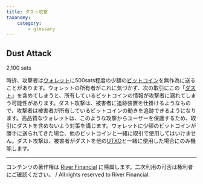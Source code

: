 ```yaml
---
title: ダスト攻撃
taxonomy:
    category:
        - glossary
---
```


## Dust Attack
2,100 sats

時折、攻撃者は[ウォレット](https://lostinbitcoin.sakuraweb.com/glossary/wallet-2/)に500sats程度の少額の[ビットコイン](https://lostinbitcoin.sakuraweb.com/glossary/bitcoin/)を無作為に送ることがあります。ウォレットの所有者がこれに気づかず、次の取引にこの「[ダスト](https://lostinbitcoin.sakuraweb.com/glossary/dust/)」を含めてしまうと、所有しているビットコインの情報が攻撃者に漏れてしまう可能性があります。ダスト攻撃は、被害者に追跡装置を仕掛けるようなもので、攻撃者は被害者が所有しているビットコインの動きを追跡できるようになります。高品質なウォレットは、このような攻撃からユーザーを保護するため、取引にダストを含めないよう対策を講じます。ウォレットに少額のビットコインが勝手に送られてきた場合、他のビットコインと一緒に取引で使用してはいけません。ダスト攻撃は、被害者がダストを他の[UTXO](https://lostinbitcoin.sakuraweb.com/glossary/utxo/)と一緒に使用した場合にのみ機能します。 

---
コンテンツの著作権は [River Financial](https://river.com/) に帰属します。二次利用の可否は権利者にご確認ください。 / All rights reserved to River Financial.
